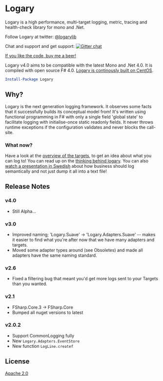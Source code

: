 # Logary

Logary is a high performance, multi-target logging, metric, tracing and
health-check library for mono and .Net.

Follow Logary at twitter: [@logarylib](https://twitter.com/logarylib)

Chat and support and get support:
[![Gitter chat](https://badges.gitter.im/logary.png)](https://gitter.im/logary/logary)

[If you like the code, buy me a beer!](https://flattr.com/submit/auto?user_id=haf&url=https%3A%2F%2Fgithub.com%2Flogary%2Flogary)

Logary v4.0 aims to be compatible with the latest Mono and .Net 4.0. It is
compiled with open source F# 4.0. [Logary is continously built on
CentOS](https://tc-oss.intelliplan.net/project.html?projectId=Logary&tab=projectOverview).

``` powershell
Install-Package Logary
```

## Why?

Logary is the next generation logging framework. It observes some facts that it
successfully builds its conceptual model from! It's written using functional
programming in F# with only a single field 'global state' to facilitate logging
with initialise-once static readonly fields. It never throws runtime exceptions
if the configuration validates and never blocks the call-site.

### What now?

Have a look at the [overview of the targets](targets/overview.md), to get an
idea about what you can log to! You can read up on the [thinking behind
logary](about.md). You can also [watch a presentation in
Swedish][agilasv]
about how
business should log semantically and not just dump it all into a text file!

## Release Notes
### v4.0
 - Still Alpha...

### v3.0

 - Improved naming; 'Logary.Suave' -> 'Logary.Adapters.Suave' -- makes it easier
   to find what you're after now that we have many adapters and targets.
 - Moved some adapter types around (see Obsoletes) and made all adapters have
   the same naming standard.

### v2.6

 - Fixed a filtering bug that meant you'd get more logs sent to your Targets
   than you wanted.

### v2.1

 - FSharp.Core.3 -> FSharp.Core
 - Bumped all nuget versions to latest

### v2.0.2

 - Support CommonLogging fully
 - New `Logary.Adapters.EventStore`
 - New function `LogLine.createf`

## License

[Apache 2.0][apache]

 [apache]: https://www.apache.org/licenses/LICENSE-2.0.html
 [agilasv]: https://agilasverige.solidtango.com/video/2014-06-05-agila-sverige-tor-07-henrik-feldt?query=semantis
